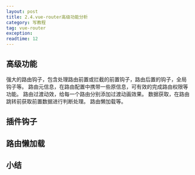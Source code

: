 ```yaml
---
layout: post
title: 2.4.vue-router高级功能分析
category: 写教程
tag: vue-router
exception: 
readtime: 12
---
```


## 高级功能
强大的路由钩子，包含处理路由前置或拦截的前置钩子，路由后置的钩子，全局 钩子等。
路由元信息，在路由配置中携带一些原信息，可有效的完成路由权限等功能。
路由过渡动效，给每一个路由分别添加过渡动画效果。
数据获取，在路由跳转前获取前置数据进行判断处理。
路由懒加载等。

## 插件钩子

## 路由懒加载

## 小结